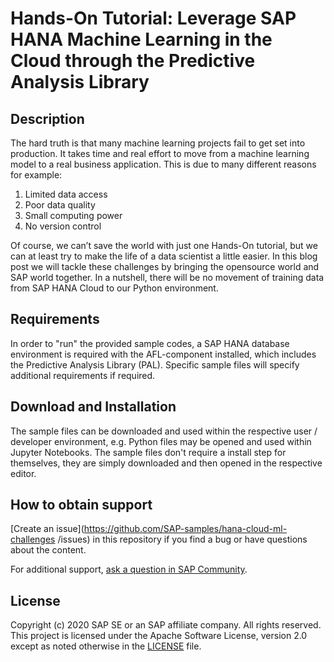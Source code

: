 # Hands-On Tutorial: Leverage SAP HANA Machine Learning in the Cloud through the Predictive Analysis Library

## Description

The hard truth is that many machine learning projects fail to get set into production. It takes time and real effort to move from a machine learning model to a real business application. This is due to many different reasons for example: 
1.	Limited data access
2.	Poor data quality
3.	Small computing power 
4.	No version control

Of course, we can’t save the world with just one Hands-On tutorial, but we can at least try to make the life of a data scientist a little easier. In this blog post we will tackle these challenges by bringing the opensource world and SAP world together. In a nutshell, there will be no movement of training data from SAP HANA Cloud to our Python environment. 

## Requirements

In order to "run" the provided sample codes, a SAP HANA database environment is required with the AFL-component installed, which includes the Predictive Analysis Library (PAL). Specific sample files will specify additional requirements if required.

## Download and Installation

The sample files can be downloaded and used within the respective user / developer environment, e.g. Python files may be opened and used within Jupyter Notebooks. The sample files don't require a install step for themselves, they are simply downloaded and then opened in the respective editor.

## How to obtain support

[Create an issue](https://github.com/SAP-samples/hana-cloud-ml-challenges
/issues) in this repository if you find a bug or have questions about the content.
 
For additional support, [ask a question in SAP Community](https://answers.sap.com/questions/ask.html).

## License
Copyright (c) 2020 SAP SE or an SAP affiliate company. All rights reserved. This project is licensed under the Apache Software License, version 2.0 except as noted otherwise in the [LICENSE](LICENSES/Apache-2.0.txt) file.
